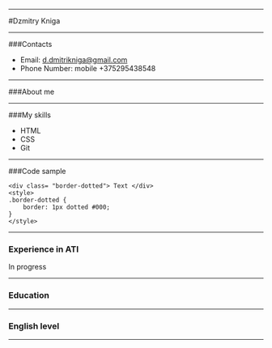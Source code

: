 ***
#Dzmitry Kniga
***
###Contacts
* Email: d.dmitrikniga@gmail.com
* Phone Number: mobile +375295438548
***
###About me

***
###My skills
* HTML
* CSS
* Git 
***
###Code sample
```
<div class= "border-dotted"> Text </div>
<style>
.border-dotted {
    border: 1px dotted #000;
}
</style>
```
***
### Experience in ATI
In progress
***
### Education


***
### English level

***